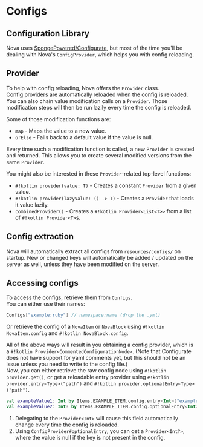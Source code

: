 # Configs

## Configuration Library
Nova uses [SpongePowered/Configurate](https://github.com/SpongePowered/Configurate), but most of the
time you'll be dealing with Nova's `ConfigProvider`, which helps you with config reloading.

## Provider

To help with config reloading, Nova offers the `Provider` class.  
Config providers are automatically reloaded when the config is reloaded.
You can also chain value modification calls on a `Provider`. Those modification steps will then be run lazily every time
the config is reloaded.

Some of those modification functions are:

* `map` - Maps the value to a new value.
* `orElse` - Falls back to a default value if the value is null.

Every time such a modification function is called, a new `Provider` is created and returned. This allows you to create
several modified versions from the same `Provider`.

You might also be interested in these `Provider`-related top-level functions:

* `#!kotlin provider(value: T)` - Creates a constant `Provider` from a given value.
* `#!kotlin provider(lazyValue: () -> T)` - Creates a `Provider` that loads it value lazily.
* `combinedProvider()` - Creates a `#!kotlin Provider<List<T>>` from a list of `#!kotlin Provider<T>`s.

## Config extraction
Nova will automatically extract all configs from `resources/configs/` on startup.
New or changed keys will automatically be added / updated on the server as well, unless they have been modified on the server.

## Accessing configs
To access the configs, retrieve them from `Configs`.  
You can either use their names:
```kotlin
Configs["example:ruby"] // namespace:name (drop the .yml)
```

Or retrieve the config of a `NovaItem` or `NovaBlock` using `#!kotlin NovaItem.config` and `#!kotlin NovaBlock.config`.

All of the above ways will result in you obtaining a config provider, which is a
`#!kotlin Provider<CommentedConfigurationNode>`. (Note that Configurate does not have support for yaml comments yet, 
but this should not be an issue unless you need to write to the config file.)  
Now, you can either retrieve the raw config node using `#!kotlin provider.get()`, or get a reloadable entry provider
using `#!kotlin provider.entry<Type>("path")` and `#!kotlin provider.optionalEntry<Type>("path")`.

```kotlin
val exampleValue1: Int by Items.EXAMPLE_ITEM.config.entry<Int>("example_value") // (1)!
val exampleValue2: Int? by Items.EXAMPLE_ITEM.config.optionalEntry<Int>("optional_value") // (2)!
```

1. Delegating to the `Provider<Int>` will cause this field automatically change every time the config is reloaded.
2. Using `ConfigProvider#optionalEntry`, you can get a `Provider<Int?>`, where the value is null if the key is not present
   in the config.